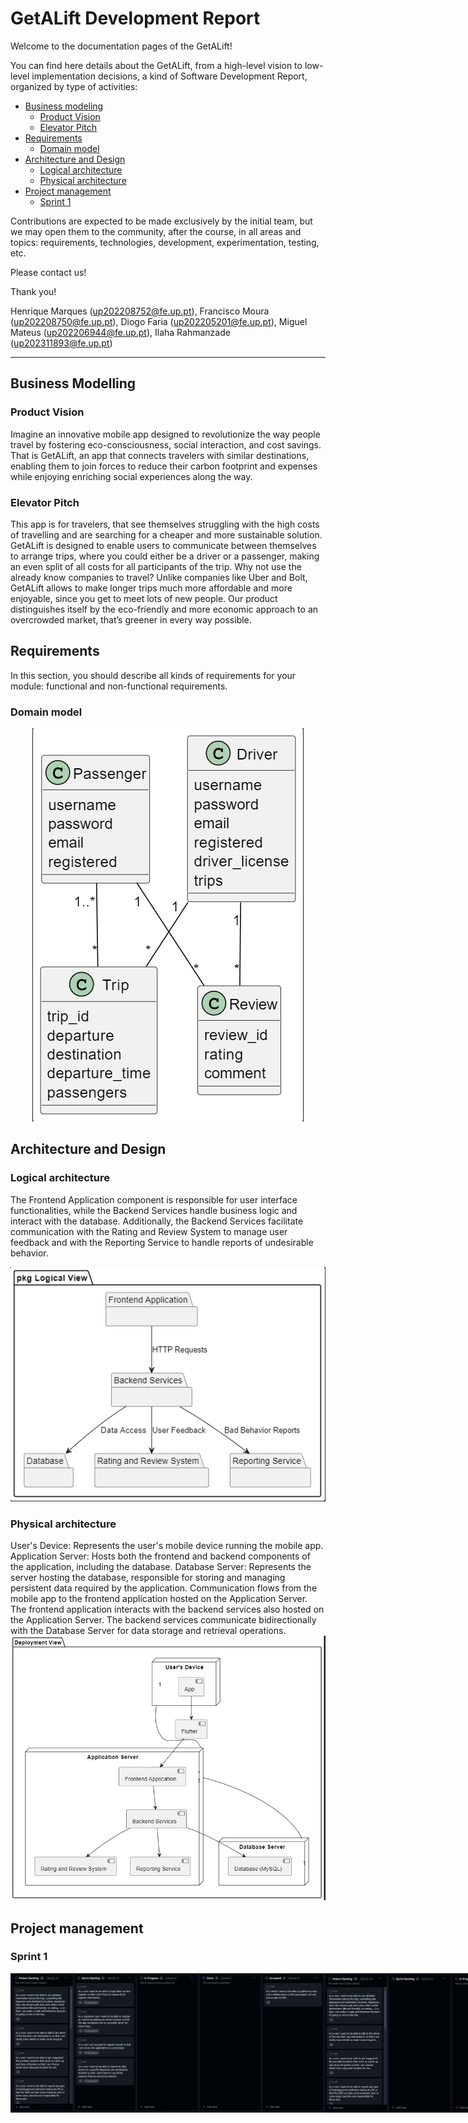 # GetALift Development Report

Welcome to the documentation pages of the GetALift!

You can find here details about the GetALift, from a high-level vision to low-level implementation decisions, a kind of Software Development Report, organized by type of activities: 

* [Business modeling](#Business-Modelling) 
  * [Product Vision](#Product-Vision)
  * [Elevator Pitch](#Elevator-pitch)
* [Requirements](#Requirements)
  * [Domain model](#Domain-model)
* [Architecture and Design](#Architecture-And-Design)
  * [Logical architecture](#Logical-Architecture)
  * [Physical architecture](#Physical-Architecture)
* [Project management](#Project-Management)
  * [Sprint 1](#Sprint-1)


Contributions are expected to be made exclusively by the initial team, but we may open them to the community, after the course, in all areas and topics: requirements, technologies, development, experimentation, testing, etc.

Please contact us!

Thank you!

Henrique Marques (up202208752@fe.up.pt), Francisco Moura (up202208750@fe.up.pt), Diogo Faria (up202205201@fe.up.pt), Miguel Mateus (up202206944@fe.up.pt), Ilaha Rahmanzade (up202311893@fe.up.pt)

---
## Business Modelling

### Product Vision

Imagine an innovative mobile app designed to revolutionize the way people travel by fostering eco-consciousness, social interaction, and cost savings. That is GetALift, an app that connects travelers with similar destinations, enabling them to join forces to reduce their carbon footprint and expenses while enjoying enriching social experiences along the way.

### Elevator Pitch

This app is for travelers, that see themselves struggling with the high costs of travelling and are searching for a cheaper and more sustainable solution. GetALift is designed to enable users to communicate between themselves to arrange trips, where you could either be a driver or a passenger, making an even split of all costs for all participants of the trip. Why not use the already know companies to travel?  Unlike companies like Uber and Bolt, GetALift allows to make longer trips much more affordable and more enjoyable, since you get to meet lots of new people. Our product distinguishes itself by the eco-friendly and more economic approach to an overcrowded market, that’s greener in every way possible.


## Requirements

In this section, you should describe all kinds of requirements for your module: functional and non-functional requirements.


### Domain model


 <p align="center" justify="center">
  <img src="https://github.com/FEUP-LEIC-ES-2023-24/2LEIC01T4/blob/main/docs/domainModelling.png"/>
</p>


## Architecture and Design

### Logical architecture
The Frontend Application component is responsible for user interface functionalities, while the Backend Services handle business logic and interact with the database. Additionally, the Backend Services facilitate communication with the Rating and Review System to manage user feedback and with the Reporting Service to handle reports of undesirable behavior.

![LogicalView](https://github.com/FEUP-LEIC-ES-2023-24/2LEIC01T4/blob/main/docs/logical.png)

### Physical architecture
User's Device: Represents the user's mobile device running the mobile app.
Application Server: Hosts both the frontend and backend components of the application, including the database.
Database Server: Represents the server hosting the database, responsible for storing and managing persistent data required by the application.
Communication flows from the mobile app to the frontend application hosted on the Application Server. The frontend application interacts with the backend services also hosted on the Application Server. The backend services communicate bidirectionally with the Database Server for data storage and retrieval operations.
![DeploymentView](https://github.com/FEUP-LEIC-ES-2023-24/2LEIC01T4/blob/main/docs/deployment.png)


## Project management

### Sprint 1
<div style="display: flex;">
    <img src="https://github.com/FEUP-LEIC-ES-2023-24/2LEIC01T4/blob/main/docs/Sprint1%20beginning.jpeg" alt="Sprint1 before" style="flex: 1;">
    <img src="https://github.com/FEUP-LEIC-ES-2023-24/2LEIC01T4/blob/main/docs/Sprint1%20final.jpeg" alt="Sprint1 after" style="flex: 1;">
</div>
